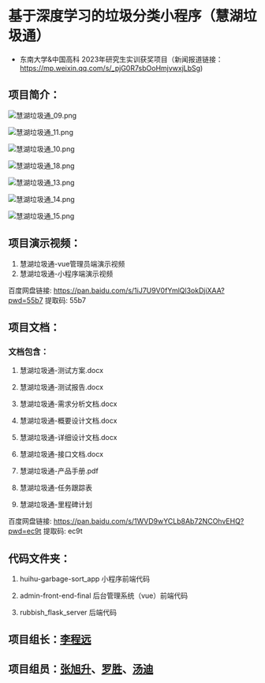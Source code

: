 # 基于深度学习的垃圾分类小程序（慧湖垃圾通）

* 东南大学&中国高科 2023年研究生实训获奖项目（新闻报道链接：https://mp.weixin.qq.com/s/_pjG0R7sbOoHmjvwxjLbSg)


## 项目简介：

![慧湖垃圾通_09.png](https://upload-images.jianshu.io/upload_images/13761245-ce8b2938ee2f1858.png?imageMogr2/auto-orient/strip%7CimageView2/2/w/1240)

![慧湖垃圾通_11.png](https://upload-images.jianshu.io/upload_images/13761245-1b5c4f3c7e5739d1.png?imageMogr2/auto-orient/strip%7CimageView2/2/w/1240)

![慧湖垃圾通_10.png](https://upload-images.jianshu.io/upload_images/13761245-a56787f479440bba.png?imageMogr2/auto-orient/strip%7CimageView2/2/w/1240)

![慧湖垃圾通_18.png](https://upload-images.jianshu.io/upload_images/13761245-6a163be053efb69f.png?imageMogr2/auto-orient/strip%7CimageView2/2/w/1240)

![慧湖垃圾通_13.png](https://upload-images.jianshu.io/upload_images/13761245-4fa0bb941db955e7.png?imageMogr2/auto-orient/strip%7CimageView2/2/w/1240)

![慧湖垃圾通_14.png](https://upload-images.jianshu.io/upload_images/13761245-a1f9bec6b3520512.png?imageMogr2/auto-orient/strip%7CimageView2/2/w/1240)

![慧湖垃圾通_15.png](https://upload-images.jianshu.io/upload_images/13761245-44daf7e5b7aab4f2.png?imageMogr2/auto-orient/strip%7CimageView2/2/w/1240)


## 项目演示视频：

1. 慧湖垃圾通-vue管理员端演示视频
2. 慧湖垃圾通-小程序端演示视频

百度网盘链接: https://pan.baidu.com/s/1iJ7U9V0fYmlQl3okDjiXAA?pwd=55b7 提取码: 55b7


## 项目文档：

### 文档包含：

1. 慧湖垃圾通-测试方案.docx

2. 慧湖垃圾通-测试报告.docx

3. 慧湖垃圾通-需求分析文档.docx

4. 慧湖垃圾通-概要设计文档.docx

5. 慧湖垃圾通-详细设计文档.docx

6. 慧湖垃圾通-接口文档.docx

7. 慧湖垃圾通-产品手册.pdf

8. 慧湖垃圾通-任务跟踪表

9. 慧湖垃圾通-里程碑计划

百度网盘链接: https://pan.baidu.com/s/1WVD9wYCLb8Ab72NCOhvEHQ?pwd=ec9t 提取码: ec9t  

## 代码文件夹：

1. huihu-garbage-sort_app 小程序前端代码

2. admin-front-end-final  后台管理系统（vue）前端代码

3. rubbish_flask_server  后端代码


## 项目组长：[李程远](https://github.com/lichengyuan2020)

## 项目组员：[张旭升](https://github.com/zxs20000)、[罗胜](https://github.com/rolsheng)、[汤迪](https://github.com/DannyTangDi)
